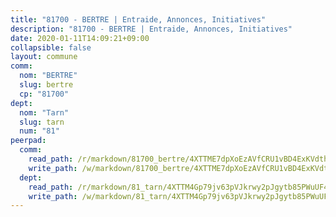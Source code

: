 ```yaml
---
title: "81700 - BERTRE | Entraide, Annonces, Initiatives"
description: "81700 - BERTRE | Entraide, Annonces, Initiatives"
date: 2020-01-11T14:09:21+09:00
collapsible: false
layout: commune
comm:
  nom: "BERTRE"
  slug: bertre
  cp: "81700"
dept:
  nom: "Tarn"
  slug: tarn
  num: "81"
peerpad:
  comm:
    read_path: /r/markdown/81700_bertre/4XTTME7dpXoEzAVfCRU1vBD4ExKVdthpwKEtDWDMtt6kp7Q9J
    write_path: /w/markdown/81700_bertre/4XTTME7dpXoEzAVfCRU1vBD4ExKVdthpwKEtDWDMtt6kp7Q9J-K3TgUJjN6JJ8kz812YFa4YY4vJyPmzqGD9zWvFhueoSACZoLe2KVprdnf8hEJ6XstwJcCXNyDJrwPcNvUpx3hjeid98P1eydMPKBkykFddqAEWx1TXNPMjk7CRCcHFsALiuodG8k
  dept:
    read_path: /r/markdown/81_tarn/4XTTM4Gp79jv63pVJkrwy2pJgytb85PWuUF46qZV3RNcf9bTY
    write_path: /w/markdown/81_tarn/4XTTM4Gp79jv63pVJkrwy2pJgytb85PWuUF46qZV3RNcf9bTY-K3TgUQULAfYZTaNEYQn663imu6tLJ5XUSYV3bG6y2QwZHe2hiw5KiHgnyL8wpzhjjRKSLQVjHCuMHvPTtVgD4tm7BFQTVwqLNiZgb8d93Riu34VNq5t6eFocUS5Ezct8i9MJtUHQ
---
```


